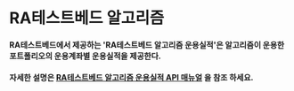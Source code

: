 # RA테스트베드 알고리즘

####  RA테스트베드에서 제공하는 'RA테스트베드 알고리즘 운용실적'은 알고리즘이 운용한 포트폴리오의 운용계좌별 운용실적을 제공한다.

####  자세한 설명은 [RA테스트베드 알고리즘 운용실적 API 매뉴얼](https://developers.koscom.co.kr/resources/documentation/20170614_RATestBed_API.pdf) 을 참조 하세요.

